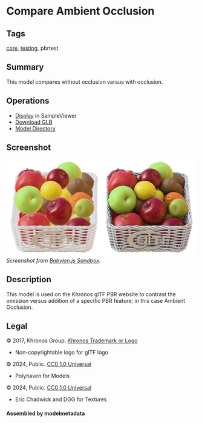 # Compare Ambient Occlusion

## Tags

[core](../Models-core.md), [testing](../Models-testing.md), pbrtest

## Summary

This model compares without occlusion versus with occlusion.

## Operations

* [Display](https://github.khronos.org/glTF-Sample-Viewer-Release/?model=https://raw.GithubUserContent.com/KhronosGroup/glTF-Sample-Assets/main/./Models/CompareAmbientOcclusion/glTF-Binary/CompareAmbientOcclusion.glb) in SampleViewer
* [Download GLB](https://raw.GithubUserContent.com/KhronosGroup/glTF-Sample-Assets/main/./Models/CompareAmbientOcclusion/glTF-Binary/CompareAmbientOcclusion.glb)
* [Model Directory](./)

## Screenshot

![screenshot](screenshot/screenshot_Large.jpg)
<br/>_Screenshot from [Babylon.js Sandbox](https://sandbox.babylonjs.com/)._

## Description

This model is used on the Khronos glTF PBR website to contrast the omission versus addition of a specific PBR feature; in this case Ambient Occlusion.

## Legal

&copy; 2017, Khronos Group. [Khronos Trademark or Logo]()

 - Non-copyrightable logo for glTF logo

&copy; 2024, Public. [CC0 1.0 Universal](https://creativecommons.org/publicdomain/zero/1.0/legalcode)

 - Polyhaven for Models

&copy; 2024, Public. [CC0 1.0 Universal](https://creativecommons.org/publicdomain/zero/1.0/legalcode)

 - Eric Chadwick and DGG for Textures

#### Assembled by modelmetadata